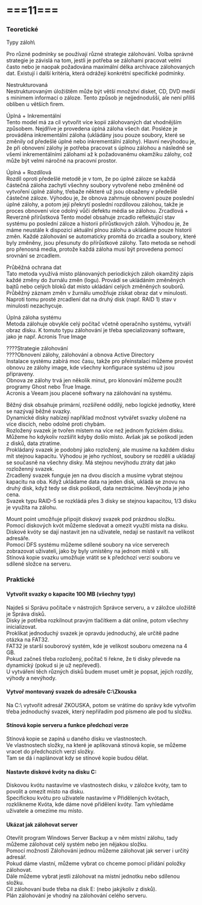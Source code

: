 # ===11===
### Teoretické
Typy záloh\

Pro různé podmínky se používají různé strategie zálohování. Volba správné strategie je závislá na tom, jestli je potřeba se zálohami pracovat velmi často nebo je naopak požadována maximální délka archivace zálohovaných dat. Existují i další kritéria, která odrážejí konkrétní specifické podmínky.

Nestrukturovaná\
Nestrukturovaným úložištěm může být větší množství disket, CD, DVD medií s minimem informací o záloze. Tento způsob je nejjednodušší, ale není příliš oblíben u větších firem.

Úplná + Inkrementální\
Tento model má za cíl vytvořit více kopií zálohovaných dat vhodnějším způsobem. Nejdříve je provedena úplná záloha všech dat. Posléze je prováděna inkrementální záloha (ukládány jsou pouze soubory, které se změnily od předešlé úplné nebo inkrementální zálohy). Hlavní nevýhodou je, že při obnovení zálohy je potřeba pracovat s úplnou zálohou a následně se všemi inkrementálními zálohami až k požadovanému okamžiku zálohy, což může být velmi náročné na pracovní prostor.

Úplná + Rozdílová\
Rozdíl oproti předešlé metodě je v tom, že po úplné záloze se každá částečná záloha zachytí všechny soubory vytvořené nebo změněné od vytvoření úplné zálohy, třebaže některé už jsou obsaženy v předešlé částečné záloze. Výhodou je, že obnova zahrnuje obnovení pouze poslední úplné zálohy, a potom její překrytí poslední rozdílovou zálohou, takže je proces obnovení více odolný vůči defektu média se zálohou.
Zrcadlová + Reverzně přírůstková
Tento model obsahuje zrcadlo reflektující stav systému po poslední záloze a historii přírůstkových záloh. Výhodou je, že máme neustále k dispozici aktuální plnou zálohu a ukládáme pouze historii změn. Každé zálohování se automaticky promítá do zrcadla a soubory, které byly změněny, jsou přesunuty do přírůstkové zálohy. Tato metoda se nehodí pro přenosná media, protože každá záloha musí být provedena pomocí srovnání se zrcadlem.

Průběžná ochrana dat\
Tato metoda využívá místo plánovaných periodických záloh okamžitý zápis každé změny do žurnálu změn (logu). Provádí se ukládáním změněných bajtů nebo celých bloků dat místo ukládání celých změněných souborů. Průběžný záznam změn v žurnálu umožňuje získat obraz dat v minulosti. Naproti tomu prosté zrcadlení dat na druhý disk (např. RAID 1) stav v minulosti nezachycuje.

Úplná záloha systému\
Metoda zálohuje obvykle celý počítač včetně operačního systému, vytváří obraz disku. K tomuto typu zálohování je třeba specializovaný software, jako je např. Acronis True Image


????Strategie zálohování\
????Obnovení zálohy, zálohování a obnova Active Directory\
Instalace systému zabírá moc času, takže pro přeinstalaci můžeme provést obnovu ze zálohy image, kde všechny konfigurace systému už jsou připraveny.\
Obnova ze zálohy trvá jen několik minut, pro klonování můžeme použít programy Ghost nebo True Image.\
Acronis a Veeam jsou placené softwary na zálohování na systému.

Běžný disk obsahuje primární, rozšířené oddílý, nebo logické jednotky, které se nazývají běžné svazky.\
Dynamické disky nabízejí například možnost vytvářet svazky uložené na více discích, nebo odolné proti chybám.\
Rozložený svazek je tvořen místem na více než jednom fyzickém disku. Můžeme ho kdykoliv rozšířit kdyby došlo místo. Avšak jak se poškodí jeden z disků, data ztratíme.\
Prokládaný svazek je podobný jako rozložený, ale musíme na každém disku mít stejnou kapacitu. Výhodou je jeho rychlost, soubory se rozdělí a ukládají se současně na všechny disky. Má stejnou nevýhodu ztráty dat jako rozloženný svazek.\
Zrcadlený svazek funguje jen na dvou discích a musíme vybrat stejnou kapacitu na oba. Když ukládame data na jeden disk, ukládá se znovu na druhý disk, když tedy se disk poškodí, data neztrácíme. Nevýhoda je jeho cena.\
Svazek typu RAID-5 se rozkládá přes 3 disky se stejnou kapacitou, 1/3 disku je využita na zálohu.

Mount point umožňuje připojit diskový svazek pod prázdnou složku.\
Pomocí diskových kvót můžeme sledovat a omezit využití místa na disku.\
Diskové kvóty se dají nastavit jen na uživatele, nedají se nastavit na velikost adresáře.\
Pomocí DFS systému můžeme sdílené soubory na více serverech zobrazovat uživateli, jako by byly umístěny na jednom místě v síti.\
Stínová kopie svazku umožňuje vrátit se k předchozí verzi souboru ve sdílené složce na serveru.

### Praktické
#### Vytvořit svazky o kapacite 100 MB (všechny typy)
Najdeš si Správu počítače v nástrojích Správce serveru, a v záložce uložiště je Správa disků.\
Disky je potřeba rozkilnout pravým tlačítkem a dát online, potom všechny inicializovat.\
Proklikat jednoduchý svazek je opravdu jednoduchý, ale určitě padne otázka na FAT32.\
FAT32 je starší souborový systém, kde je velikost souboru omezena na 4 GB.\
Pokud začneš třeba rozložený, počítač ti řekne, že ti disky převede na dynamický (pokud si je už nepřevedl).\
U vytváření těch různých disků budem muset umět je popsat, jejich rozdíly, výhody a nevýhody.

#### Vytvoř montovaný svazek do adresáře C:\Zkouska
Na C:\ vytvořit adresář ZKOUSKA, potom se vrátíme do správy kde vytvořím třeba jednoduchý svazek, který nepřiřadím pod písmeno ale pod tu složku.

#### Stínová kopie serveru a funkce předchozí verze
Stínová kopie se zapíná u daného disku ve vlastnostech.\
Ve vlastnostech složky, na které je aplikovaná stínová kopie, se můžeme vracet do předchozích verzí složky.\
Tam se dá i naplánovat kdy se stínové kopie budou dělat.

#### Nastavte diskové kvóty na disku C:
Diskovou kvótu nastavíme ve vlastnostech disku, v záložce kvóty, tam to povolit a omezit místo na disku.\
Specifickou kvótu pro uživatele nastavíme v Přidělených kvótach, rozklikneme Kvóta, kde dáme nové přidělení kvóty. Tam vyhledáme uživatele a omezíme mu místo.

#### Ukázat jak zálohovat server
Otevřít program Windows Server Backup a v něm místní zálohu, tady můžeme zálohovat celý systém nebo jen nějakou složku.\
Pomocí možnosti Zálohování jednou můžeme zálohovat jak server i určitý adresář.\
Pokud dáme vlastní, můžeme vybrat co chceme pomocí přídání položky zálohovat.\
Dále můžeme vybrat jestli zálohovat na místní jednotku nebo sdílenou složku.\
Cíl zálohovaní bude třeba na disk E: (nebo jakýkoliv z disků).\
Plán zálohování je vhodný na zálohování celého serveru.

